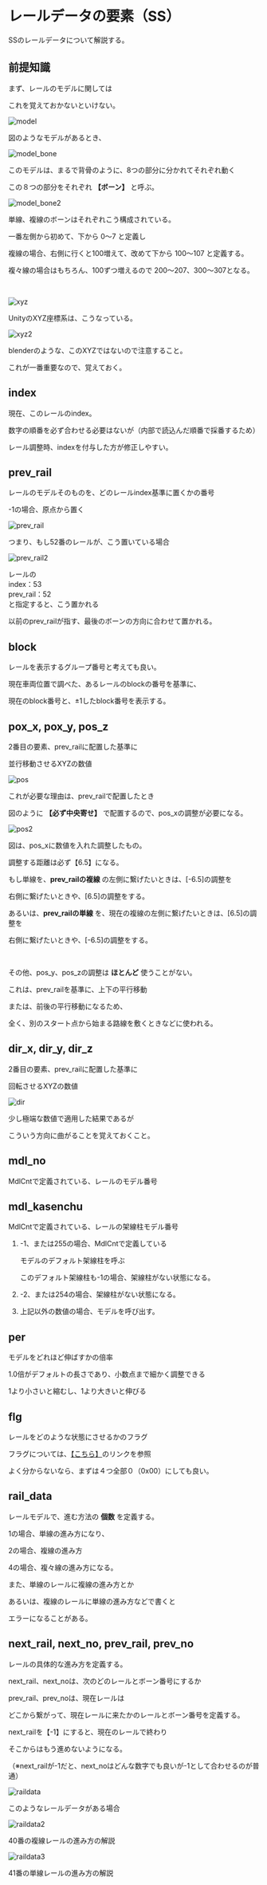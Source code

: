 # レールデータの要素（SS）

SSのレールデータについて解説する。

## 前提知識

まず、レールのモデルに関しては

これを覚えておかないといけない。

![model](/program/ssUnity/image/model.png)

図のようなモデルがあるとき、

![model_bone](/program/ssUnity/image/model_bone.png)

このモデルは、まるで背骨のように、8つの部分に分かれてそれぞれ動く

この８つの部分をそれぞれ **【ボーン】** と呼ぶ。


![model_bone2](/program/ssUnity/image/model_bone2.png)

単線、複線のボーンはそれぞれこう構成されている。

一番左側から初めて、下から 0～7 と定義し

複線の場合、右側に行くと100増えて、改めて下から 100～107 と定義する。

複々線の場合はもちろん、100ずつ増えるので 200～207、300～307となる。

<br>

![xyz](/program/ssUnity/image/xyz.png)

UnityのXYZ座標系は、こうなっている。

![xyz2](/program/ssUnity/image/xyz2.png)

blenderのような、このXYZではないので注意すること。

これが一番重要なので、覚えておく。


## index

現在、このレールのindex。

数字の順番を必ず合わせる必要はないが（内部で読込んだ順番で採番するため）

レール調整時、indexを付与した方が修正しやすい。

## prev_rail

レールのモデルそのものを、どのレールindex基準に置くかの番号

-1の場合、原点から置く

![prev_rail](/program/ssUnity/image/prev_rail.png)

つまり、もし52番のレールが、こう置いている場合

![prev_rail2](/program/ssUnity/image/prev_rail2.png)

レールの<br>index：53<br>prev_rail：52<br>と指定すると、こう置かれる

以前のprev_railが指す、最後のボーンの方向に合わせて置かれる。

## block

レールを表示するグループ番号と考えても良い。

現在車両位置で調べた、あるレールのblockの番号を基準に、

現在のblock番号と、±1したblock番号を表示する。

## pox_x, pox_y, pos_z

2番目の要素、prev_railに配置した基準に

並行移動させるXYZの数値

![pos](/program/ssUnity/image/pos.png)

これが必要な理由は、prev_railで配置したとき

図のように **【必ず中央寄せ】** で配置するので、pos_xの調整が必要になる。

![pos2](/program/ssUnity/image/pos2.png)

図は、pos_xに数値を入れた調整したもの。

調整する距離は必ず【6.5】になる。

もし単線を、**prev_railの複線** の左側に繋げたいときは、[-6.5]の調整を

右側に繋げたいときや、[6.5]の調整をする。

あるいは、**prev_railの単線** を、現在の複線の左側に繋げたいときは、[6.5]の調整を

右側に繋げたいときや、[-6.5]の調整をする。

<br>

その他、pos_y、pos_zの調整は **ほとんど** 使うことがない。

これは、prev_railを基準に、上下の平行移動

または、前後の平行移動になるため、

全く、別のスタート点から始まる路線を敷くときなどに使われる。

## dir_x, dir_y, dir_z

2番目の要素、prev_railに配置した基準に

回転させるXYZの数値

![dir](/program/ssUnity/image/dir.png)

少し極端な数値で適用した結果であるが

こういう方向に曲がることを覚えておくこと。

## mdl_no

MdlCntで定義されている、レールのモデル番号

## mdl_kasenchu

MdlCntで定義されている、レールの架線柱モデル番号

1. -1、または255の場合、MdlCntで定義している

    モデルのデフォルト架線柱を呼ぶ

    このデフォルト架線柱も-1の場合、架線柱がない状態になる。

2. -2、または254の場合、架線柱がない状態になる。

3. 上記以外の数値の場合、モデルを呼び出す。

## per

モデルをどれほど伸ばすかの倍率

1.0倍がデフォルトの長さであり、小数点まで細かく調整できる

1より小さいと縮むし、1より大きいと伸びる

## flg

レールをどのような状態にさせるかのフラグ

フラグについては、[【こちら】](/program/ssUnity/FLAG.md)のリンクを参照

よく分からないなら、まずは４つ全部０（0x00）にしても良い。

## rail_data

レールモデルで、進む方法の **個数** を定義する。

1の場合、単線の進み方になり、

2の場合、複線の進み方

4の場合、複々線の進み方になる。

また、単線のレールに複線の進み方とか

あるいは、複線のレールに単線の進み方などで書くと

エラーになることがある。

## next_rail, next_no, prev_rail, prev_no

レールの具体的な進み方を定義する。

next_rail、next_noは、次のどのレールとボーン番号にするか

prev_rail、prev_noは、現在レールは

どこから繋がって、現在レールに来たかのレールとボーン番号を定義する。

next_railを【-1】にすると、現在のレールで終わり

そこからはもう進めないようになる。

（※next_railが-1だと、next_noはどんな数字でも良いが-1として合わせるのが普通）

![raildata](/program/ssUnity/image/raildata.png)

このようなレールデータがある場合

![raildata2](/program/ssUnity/image/raildata2.png)

40番の複線レールの進み方の解説

![raildata3](/program/ssUnity/image/raildata3.png)

41番の単線レールの進み方の解説

